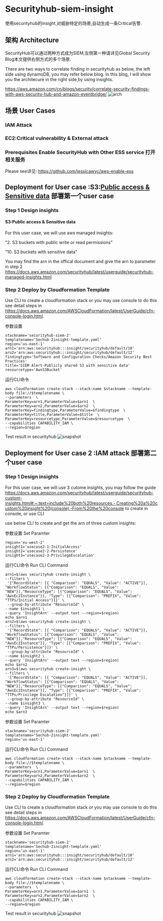 # Securityhub-siem-insight
使用securityhub的insight,对威胁特定的场景,自动生成一条Critical告警.
## 架构 Architecture
SecurityHub可以通过两种方式成为SIEM,左侧第一种请详见Global Security Blog本文提供右侧方式的多个场景.

There are two ways to correlate finding in securityhub as below, the left side using dynamoDB, you may refer below blog. In this blog, I will show you the architecure in the right side,by using insights.

https://aws.amazon.com/cn/blogs/security/correlate-security-findings-with-aws-security-hub-and-amazon-eventbridge/
![arch](/SIEM-2-Architecture.png)

## 场景 User Cases
### IAM Attack
### EC2:Critical vulnerability & External attack
### Prerequisites Enable SecurityHub with Other ESS service 打开相关服务
Please see详见: https://github.com/jessicawyc/aws-enable-ess

## Deployment for User case :S3:[Public access & Sensitive data](/s3/Readme.md) 部署第一个user case


### Step 1 Design insights
#### S3:Public access & Sensitive data
For this user case, we  will use aws managed insights:

  "2. S3 buckets with public write or read permissions"

  "10. S3 buckets with sensitive data"

You may find the arn in the offical document and give the arn to parameter in step 2
https://docs.aws.amazon.com/securityhub/latest/userguide/securityhub-managed-insights.html



### Step 2 Deploy by Cloudformation Template
Use CLI to create a cloudformation stack or you may use console to do this see detail steps in https://docs.aws.amazon.com/AWSCloudFormation/latest/UserGuide/cfn-console-login.html.

参数设置
```
stackname='securityhub-siem-2'
templatename='Sechub-2insight-template.yaml'
region='us-east-1'
arn1='arn:aws:securityhub:::insight/securityhub/default/10'
arn2='arn:aws:securityhub:::insight/securityhub/default/12'
findingtype='Software and Configuration Checks/Amazon Security Best Practices'
title='SIEM Alert-Publicly shared S3 with sensitive data'
resourcetype='AwsS3Bucket'
```
运行CLI命令

```
aws cloudformation create-stack --stack-name $stackname --template-body file://$templatename \
--parameters  \
ParameterKey=arn1,ParameterValue=$arn1  \
ParameterKey=arn2,ParameterValue=$arn2  \
ParameterKey=findingtype,ParameterValue=$findingtype  \
ParameterKey=title,ParameterValue=$title  \
ParameterKey=resourcetype,ParameterValue=$resourcetype  \
--capabilities CAPABILITY_IAM \
--region=$region
```
Test result in securityhub
![snapshot](s3/SIEM-Alert.png)

## Deployment for User case 2 :IAM attack 部署第二个user case

### Step 1 Design insights

For this user case, we  will use 3 cutome insights, you may follow the guide https://docs.aws.amazon.com/securityhub/latest/userguide/securityhub-custom-insights.html#:~:text=include%20both%20resources.-,Creating%20a%20custom%20insight%20(console),-From%20the%20console to create in console,
or use CLI

use below CLI to create and get the arn of three custom insights:

参数设置 Set Paramter
```
region='eu-west-2'
insight1='usecase2-1-InitialAccess'
insight2='usecase2-2-Persistence'
insight3='usecase2-3-PrivilegeEscalation'
```
运行CLI命令 Run CLI Command

```
arn1=$(aws securityhub create-insight \
--filters \
 '{"RecordState": [{ "Comparison": "EQUALS", "Value": "ACTIVE"}], "WorkflowStatus": [{"Comparison": "EQUALS", "Value": "NEW"}],"ResourceType": [{"Comparison": "EQUALS", "Value": "AwsEc2Instance"}], "Type": [{"Comparison": "PREFIX", "Value": "TTPs/Initial Access"}]}' \
 --group-by-attribute "ResourceId" \
--name $insight1 \
--query 'InsightArn' --output text --region=$region)
echo $arn1
arn2=$(aws securityhub create-insight \
--filters \
 '{"RecordState": [{ "Comparison": "EQUALS", "Value": "ACTIVE"}], "WorkflowStatus": [{"Comparison": "EQUALS", "Value": "NEW"}],"ResourceType": [{"Comparison": "EQUALS", "Value": "AwsEc2Instance"}], "Type": [{"Comparison": "PREFIX", "Value": "TTPs/Persistence"}]}' \
 --group-by-attribute "ResourceId" \
--name $insight2 \
--query 'InsightArn' --output text --region=$region)
echo $arn2
arn3=$(aws securityhub create-insight \
--filters \
 '{"RecordState": [{ "Comparison": "EQUALS", "Value": "ACTIVE"}], "WorkflowStatus": [{"Comparison": "EQUALS", "Value": "NEW"}],"ResourceType": [{"Comparison": "EQUALS", "Value": "AwsEc2Instance"}], "Type": [{"Comparison": "PREFIX", "Value": "TTPs/Privilege Escalation"}]}' \
 --group-by-attribute "ResourceId" \
--name $insight3 \
--query 'InsightArn' --output text --region=$region)
echo $arn3
```
参数设置 Set Paramter
```
stackname='securityhub-siem-2'
templatename='Sechub-2insight-template.yaml'
region='us-east-1'

```
运行CLI命令 Run CLI Command

```
aws cloudformation create-stack --stack-name $stackname --template-body file://$templatename \
--parameters  \
ParameterKey=arn1,ParameterValue=$arn1  \
ParameterKey=arn2,ParameterValue=$arn2  \
--capabilities CAPABILITY_IAM \
--region=$region
```





### Step 2 Deploy by Cloudformation Template
Use CLI to create a cloudformation stack or you may use console to do this see detail steps in https://docs.aws.amazon.com/AWSCloudFormation/latest/UserGuide/cfn-console-login.html.

参数设置 Set Paramter
```
stackname='securityhub-siem-2'
templatename='Sechub-2insight-template.yaml'
region='us-east-1'
arn1='arn:aws:securityhub:::insight/securityhub/default/10'
arn2='arn:aws:securityhub:::insight/securityhub/default/12'
```
运行CLI命令 Run CLI Command

```
aws cloudformation create-stack --stack-name $stackname --template-body file://$templatename \
--parameters  \
ParameterKey=arn1,ParameterValue=$arn1  \
ParameterKey=arn2,ParameterValue=$arn2  \
--capabilities CAPABILITY_IAM \
--region=$region
```
Test result in securityhub
![snapshot](s3/SIEM-Alert.png)
